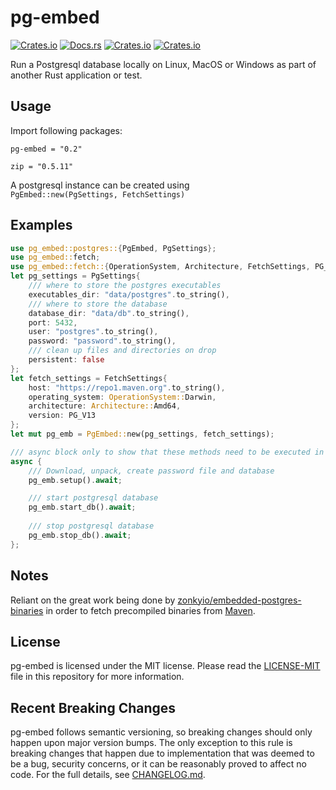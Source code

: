 # pg-embed
[![Crates.io](https://img.shields.io/crates/v/pg-embed)](http://crates.io/crates/pg-embed)
[![Docs.rs](https://docs.rs/pg-embed/badge.svg)](https://docs.rs/pg-embed)
[![Crates.io](https://img.shields.io/crates/d/pg-embed)](http://crates.io/crates/pg-embed)
[![Crates.io](https://img.shields.io/crates/l/pg-embed)](https://github.com/faokunega/pg-embed/blob/master/LICENSE)

Run a Postgresql database locally on Linux, MacOS or Windows as part of another Rust application or test.

## Usage

Import following packages:

`pg-embed = "0.2"`

`zip = "0.5.11"`

A postgresql instance can be created using<br/>
`PgEmbed::new(PgSettings, FetchSettings)` <br/>

## Examples
```rust
use pg_embed::postgres::{PgEmbed, PgSettings};
use pg_embed::fetch;
use pg_embed::fetch::{OperationSystem, Architecture, FetchSettings, PG_V13};
let pg_settings = PgSettings{
    /// where to store the postgres executables
    executables_dir: "data/postgres".to_string(),
    /// where to store the database
    database_dir: "data/db".to_string(),
    port: 5432,
    user: "postgres".to_string(),
    password: "password".to_string(),
    /// clean up files and directories on drop
    persistent: false
};
let fetch_settings = FetchSettings{
    host: "https://repo1.maven.org".to_string(),
    operating_system: OperationSystem::Darwin,
    architecture: Architecture::Amd64,
    version: PG_V13
};
let mut pg_emb = PgEmbed::new(pg_settings, fetch_settings);

/// async block only to show that these methods need to be executed in an async context
async { 
    /// Download, unpack, create password file and database
    pg_emb.setup().await;   

    /// start postgresql database
    pg_emb.start_db().await;
    
    /// stop postgresql database
    pg_emb.stop_db().await;
};
```


## Notes

Reliant on the great work being done by [zonkyio/embedded-postgres-binaries](https://github.com/zonkyio/embedded-postgres-binaries) in order to fetch precompiled binaries from [Maven](https://mvnrepository.com/artifact/io.zonky.test.postgres/embedded-postgres-binaries-bom).


## License

pg-embed is licensed under the MIT license. Please read the [LICENSE-MIT](https://github.com/faokunega/pg-embed/blob/master/LICENSE) file in this repository for more information.

## Recent Breaking Changes

pg-embed follows semantic versioning, so breaking changes should only happen upon major version bumps. The only exception to this rule is breaking changes that happen due to implementation that was deemed to be a bug, security concerns, or it can be reasonably proved to affect no code. For the full details, see [CHANGELOG.md](https://github.com/faokunega/pg-embed/blob/master/CHANGELOG.md).

